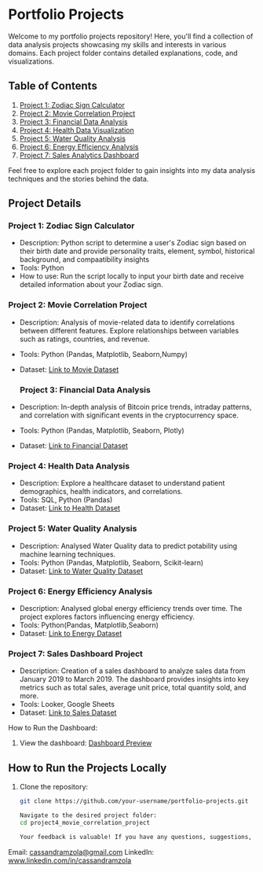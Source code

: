 # Portfolio Projects

Welcome to my portfolio projects repository! Here, you'll find a collection of data analysis projects showcasing my skills and interests in various domains. Each project folder contains detailed explanations, code, and visualizations.

## Table of Contents

1. [Project 1: Zodiac Sign Calculator](https://github.com/CassandraMzola/PortfolioProjects/blob/main/Zodiac_Calculator.py)
1. [Project 2: Movie Correlation Project](https://github.com/CassandraMzola/PortfolioProjects/blob/main/MovieCorrelationProject.ipynb)
2. [Project 3: Financial Data Analysis](https://github.com/CassandraMzola/PortfolioProjects/blob/main/FinancialAnalysisProject.ipynb)
3. [Project 4: Health Data Visualization](https://github.com/CassandraMzola/PortfolioProjects/blob/main/HealthCareAnalysis.ipynb)
4. [Project 5: Water Quality Analysis ](https://github.com/CassandraMzola/PortfolioProjects/blob/main/waterqualityanalysis.py)
5. [Project 6: Energy Efficiency  Analysis ](https://github.com/CassandraMzola/PortfolioProjects/blob/main/EnergyEfficiencyAnalysis.ipynb)
6. [Project 7: Sales Analytics Dashboard  ](https://github.com/CassandraMzola/PortfolioProjects/blob/main/Sales_Analytics_Dashboard.pdf)

   
Feel free to explore each project folder to gain insights into my data analysis techniques and the stories behind the data.

## Project Details

### Project 1: Zodiac Sign Calculator
- Description: Python script to determine a user's Zodiac sign based on their birth date and provide personality traits, element, symbol, historical background, and compaatibility insights
- Tools: Python
- How to use: Run the script locally to input your birth date and receive detailed information about your Zodiac sign.

### Project 2: Movie Correlation Project
- Description: Analysis of movie-related data to identify correlations between different features. Explore relationships between variables such as ratings, countries, and revenue.
- Tools: Python (Pandas, Matplotlib, Seaborn,Numpy)
- Dataset: [Link to Movie Dataset](https://www.kaggle.com/danielgrijalvas/movies)

  ### Project 3: Financial Data Analysis
- Description: In-depth analysis of Bitcoin price trends, intraday patterns, and correlation with significant events in the cryptocurrency space.
- Tools: Python (Pandas, Matplotlib, Seaborn, Plotly)
- Dataset: [Link to Financial Dataset](https://www.kaggle.com/datasets/jkraak/bitcoin-price-dataset)

### Project 4: Health Data Analysis
- Description: Explore a healthcare dataset to understand patient demographics, health indicators, and correlations.
- Tools: SQL, Python (Pandas)
- Dataset: [Link to Health Dataset](https://www.kaggle.com/datasets/prasad22/healthcare-dataset?rvi=1)

### Project 5: Water Quality Analysis
- Description: Analysed Water Quality data to predict potability using machine learning techniques.
- Tools: Python (Pandas, Matplotlib, Seaborn, Scikit-learn)
- Dataset: [Link to Water Quality  Dataset](https://www.kaggle.com/datasets/adityakadiwal/water-potability/data)

### Project 6: Energy Efficiency Analysis
- Description: Analysed global energy efficiency trends over time. The project explores factors influencing energy efficiency.
- Tools: Python(Pandas, Matplotlib,Seaborn)
- Dataset: [Link to Energy Dataset](https://github.com/owid/energy-data)

### Project 7: Sales Dashboard Project

- Description: Creation of a sales dashboard to analyze sales data from January 2019 to March 2019. The dashboard provides insights into key metrics such as total sales, average unit price, total quantity sold, and more.
- Tools: Looker, Google Sheets
- Dataset: [Link to Sales Dataset](https://www.kaggle.com/datasets/aungpyaeap/supermarket-sales)
  
How to Run the Dashboard:
1. View the dashboard: [Dashboard Preview](https://github.com/CassandraMzola/PortfolioProjects/blob/main/Sales_Analytics_Dashboard.pdf)


## How to Run the Projects Locally

1. Clone the repository:
   ```bash
   git clone https://github.com/your-username/portfolio-projects.git

   Navigate to the desired project folder:
   cd project4_movie_correlation_project

   Your feedback is valuable! If you have any questions, suggestions, or would like to connect, feel free to reach out:

Email: cassandramzola@gmail.com
LinkedIn: www.linkedin.com/in/cassandramzola

